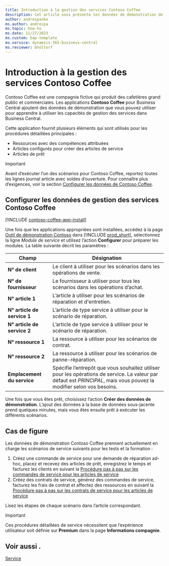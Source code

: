```yaml
---
title: Introduction à la gestion des services Contoso Coffee
description: Cet article vous présente les données de démonstration de Contoso Coffee pour la gestion des services.
author: andreipanko
ms.author: andreipa
ms.topic: how-to
ms.date: 11/27/2023
ms.custom: bap-template
ms.service: dynamics-365-business-central
ms.reviewer: bholtorf
---
```


# <a name="introduction-to-contoso-coffee-service-management"></a>Introduction à la gestion des services Contoso Coffee

Contoso Coffee est une compagnie fictive qui produit des cafetières grand public et commerciales. Les applications **Contoso Coffee** pour Business Central ajoutent des données de démonstration que vous pouvez utiliser pour apprendre à utiliser les capacités de gestion des services dans Business Central.

Cette application fournit plusieurs éléments qui sont utilisés pour les procédures détaillées principales :

- Ressources avec des compétences attribuées
- Articles configurés pour créer des articles de service
- Articles de prêt

> [!IMPORTANT]
> Avant d’exécuter l’un des scénarios pour Contoso Coffee, reportez toutes les lignes journal article avec soldes d’ouverture. Pour connaître plus d’exigences, voir la section [Configurer les données de Contoso Coffee](#set-up-contoso-coffee-service-management-data).
>
> 
## <a name="set-up-contoso-coffee-service-management-data"></a>Configurer les données de gestion des services Contoso Coffee

[!INCLUDE [contoso-coffee-app-install](../../includes/contoso-coffee-app-install.md)]

Une fois que les applications appropriées sont installées, accédez à la page [Outil de démonstration Contoso](https://businesscentral.dynamics.com/?page=5194) dans [!INCLUDE [prod_short](../../includes/prod_short.md)], sélectionnez la ligne *Module de service* et utilisez l’action **Configurer** pour préparer les modules. La table suivante décrit les paramètres :  

|Champ  |Désignation  |
|---------|---------|
|**N° de client**  |Le client à utiliser pour les scénarios dans les opérations de vente.|
|**N° de fournisseur**  |Le fournisseur à utiliser pour tous les scénarios dans les opérations d’achat.|
|**N° article 1**  |L’article à utiliser pour les scénarios de réparation et d'entretien.|
|**N° article de service 1**  |L’article de type service à utiliser pour le scénario de réparation.|
|**N° article de service 2**  |L’article de type service à utiliser pour le scénario de réparation.|
|**N° ressource 1**  |La ressource à utiliser pour les scénarios de contrat.|
|**N° ressource 2**  |La ressource à utiliser pour les scénarios de panne-réparation.|
|**Emplacement du service** |Spécifie l’entrepôt que vous souhaitez utiliser pour les opérations de service. La valeur par défaut est *PRINCIPAL*, mais vous pouvez la modifier selon vos besoins.|

Une fois que vous êtes prêt, choisissez l’action **Créer des données de démonstration**. L’ajout des données à la base de données sous-jacente prend quelques minutes, mais vous êtes ensuite prêt à exécuter les différents scénarios.  

## <a name="scenarios"></a>Cas de figure

Les données de démonstration Contoso Coffee prennent actuellement en charge les scénarios de service suivants pour les tests et la formation :

1. Créez une commande de service pour une demande de réparation ad-hoc, placez et recevez des articles de prêt, enregistrez le temps et facturez les clients en suivant la [Procédure pas à pas sur les commandes de service pour les articles de service](service-basic-flow-order.md)
2. Créez des contrats de service, générez des commandes de service, facturez les frais de contrat et affectez des ressources en suivant la [Procédure pas à pas sur les contrats de service pour les articles de service](service-contract-flow.md)

Lisez les étapes de chaque scénario dans l’article correspondant.  

> [!IMPORTANT]
> Ces procédures détaillées de service nécessitent que l’expérience utilisateur soit définie sur **Premium** dans la page **Informations compagnie**.


## <a name="see-also"></a>Voir aussi .

[Service](../../service-service.md)

